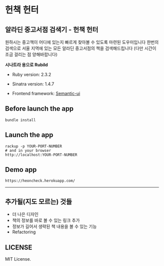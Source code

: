 # 헌책 헌터

## 알라딘 중고서점 검색기 - 헌책 헌터

원하시는 중고책이 어디에 있는지 빠르게 찾아볼 수 있도록 마련된 도우미입니다
한번의 검색으로 서울 지역에 있는 모든 알라딘 중고서점의 책을 검색해드립니다
(다만 시간이 조금 걸리는 점 양해바랍니다)

**시나트라 용으로 Rubild**

* Ruby version: 2.3.2

* Sinatra version: 1.4.7

* Frontend framework: [Semantic-ui](http://semantic-ui.com)

## Before launch the app

    bundle install

## Launch the app

    rackup -p YOUR-PORT-NUMBER
    # and in your browser
    http://localhost:YOUR-PORT-NUMBER

## Demo app

    https://heoncheck.herokuapp.com/

---

## 추가될(지도 모르는) 것들

- 더 나은 디자인
- 책의 정보를 바로 볼 수 있는 링크 추가
- 정보가 길어서 생략된 책 내용을 볼 수 있는 기능
- Refactoring

## LICENSE

MIT License.

